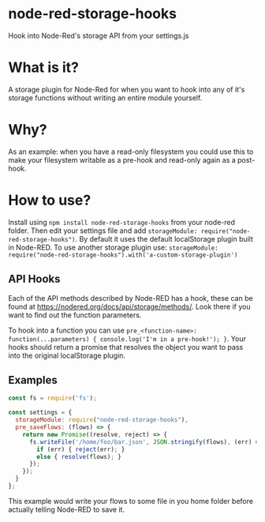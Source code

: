 # node-red-storage-hooks
Hook into Node-Red's storage API from your settings.js

# What is it?
A storage plugin for Node-Red for when you want to hook into any of it's storage functions without writing an entire module yourself.

# Why?
As an example: when you have a read-only filesystem you could use this to make your filesystem writable as a pre-hook and read-only again as a post-hook.

# How to use?
Install using `npm install node-red-storage-hooks` from your node-red folder. Then edit your settings file and add `storageModule: require("node-red-storage-hooks")`. By default it uses the default localStorage plugin built in Node-RED. To use another storage plugin use: `storageModule: require("node-red-storage-hooks").with('a-custom-storage-plugin')`

## API Hooks
Each of the API methods described by Node-RED has a hook, these can be found at https://nodered.org/docs/api/storage/methods/. Look there if you want to find out the function parameters.

To hook into a function you can use `pre_<function-name>: function(...parameters) { console.log('I'm in a pre-hook!'); }`.
Your hooks should return a promise that resolves the object you want to pass into the original localStorage plugin.

## Examples
```javascript
const fs = require('fs');

const settings = {
  storageModule: require("node-red-storage-hooks"),
  pre_saveFlows: (flows) => {
    return new Promise((resolve, reject) => {
      fs.writeFile('/home/foo/bar.json', JSON.stringify(flows), (err) => {
        if (err) { reject(err); }
        else { resolve(flows); }
      });
    });
  }
};
```

This example would write your flows to some file in you home folder before actually telling Node-RED to save it.
